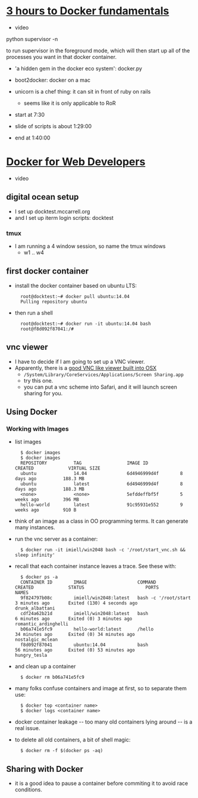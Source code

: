 # [3 hours to Docker fundamentals](https://www.youtube.com/watch?v=ddhU3NMrhX4)

- video

python supervisor -n

to run supervisor in the foreground mode, which will then start up all of the
processes you want in that docker container.

- 'a hidden gem in the docker eco system': docker.py

- boot2docker: docker on a mac

- unicorn is a chef thing: it can sit in front of ruby on rails
    - seems like it is only applicable to RoR

- start at 7:30

- slide of scripts is about 1:29:00

- end at 1:40:00

# [Docker for Web Developers](http://player.oreilly.com/videos/9781784390679)

- video

## digital ocean setup

- I set up docktest.mccarrell.org
- and I set up iterm login scripts: docktest

### tmux

- I am running a 4 window session, so name the tmux windows
    - w1 .. w4


## first docker container

- install the docker container based on ubuntu LTS:

        root@docktest:~# docker pull ubuntu:14.04
        Pulling repository ubuntu

- then run a shell

        root@docktest:~# docker run -it ubuntu:14.04 bash
        root@f8d092f87041:/#

## vnc viewer

- I have to decide if I am going to set up a VNC viewer.
- Apparently, there is a [good VNC like viewer built into OSX](http://www.davidtheexpert.com/post.php?id=5)
    - `/System/Library/CoreServices/Applications/Screen Sharing.app`
    - try this one.
    - you can put a vnc scheme into Safari, and it will launch screen sharing for you.

## Using Docker

### Working with Images

- list images

        $ docker images
        $ docker images
        REPOSITORY          TAG                 IMAGE ID            CREATED             VIRTUAL SIZE
        ubuntu              14.04               6d4946999d4f        8 days ago          188.3 MB
        ubuntu              latest              6d4946999d4f        8 days ago          188.3 MB
        <none>              <none>              5efddeffbf5f        5 weeks ago         396 MB
        hello-world         latest              91c95931e552        9 weeks ago         910 B

- think of an image as a class in OO programming terms.  It can generate many instances.

- run the vnc server as a container:

        $ docker run -it imiell/win2048 bash -c '/root/start_vnc.sh && sleep infinity'

- recall that each container instance leaves a trace. See these with:

        $ docker ps -a
        CONTAINER ID        IMAGE                   COMMAND                CREATED             STATUS                       PORTS               NAMES
        9f824797b08c        imiell/win2048:latest   bash -c '/root/start   3 minutes ago       Exited (130) 4 seconds ago                       drunk_albattani
        cdf24a62b21d        imiell/win2048:latest   bash                   6 minutes ago       Exited (0) 3 minutes ago                         romantic_ardinghelli
        b06a741e5fc9        hello-world:latest      /hello                 34 minutes ago      Exited (0) 34 minutes ago                        nostalgic_mclean
        f8d092f87041        ubuntu:14.04            bash                   56 minutes ago      Exited (0) 53 minutes ago                        hungry_tesla

- and clean up a container

        $ docker rm b06a741e5fc9

- many folks confuse containers and image at first, so to separate them use:

        $ docker top <container name>
        $ docker logs <container name>

- docker container leakage -- too many old containers lying around -- is a real issue.
- to delete all old containers, a bit of shell magic:

        $ docker rm -f $(docker ps -aq)

## Sharing with Docker

- it is a good idea to pause a container before commiting it to avoid race conditions.
